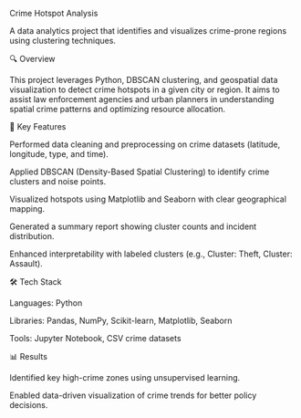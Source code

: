 Crime Hotspot Analysis

A data analytics project that identifies and visualizes crime-prone regions using clustering techniques.

🔍 Overview

This project leverages Python, DBSCAN clustering, and geospatial data visualization to detect crime hotspots in a given city or region. It aims to assist law enforcement agencies and urban planners in understanding spatial crime patterns and optimizing resource allocation.

🧩 Key Features

Performed data cleaning and preprocessing on crime datasets (latitude, longitude, type, and time).

Applied DBSCAN (Density-Based Spatial Clustering) to identify crime clusters and noise points.

Visualized hotspots using Matplotlib and Seaborn with clear geographical mapping.

Generated a summary report showing cluster counts and incident distribution.

Enhanced interpretability with labeled clusters (e.g., Cluster: Theft, Cluster: Assault).

🛠️ Tech Stack

Languages: Python

Libraries: Pandas, NumPy, Scikit-learn, Matplotlib, Seaborn

Tools: Jupyter Notebook, CSV crime datasets

📊 Results

Identified key high-crime zones using unsupervised learning.

Enabled data-driven visualization of crime trends for better policy decisions.
